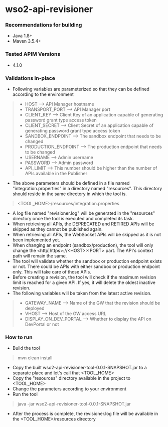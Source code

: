 # wso2-api-revisioner

### Recommendations for building
- Java 1.8+
- Maven 3.5.4+

### Tested APIM Versions
- 4.1.0

### Validations in-place
- Following variables are parameterized so that they can be defined according to the environment
> - HOST --> API Manager hostname
> - TRANSPORT_PORT --> API Manager port
> - CLIENT_KEY --> Client Key of an application capable of generating password grant type access token
> - CLIENT_SECRET -->  Client Secret of an application capable of generating password grant type access token
> - SANDBOX_ENDPOINT --> The sandbox endpoint that needs to be changed
> - PRODUCTION_ENDPOINT --> The production endpoint that needs to be changed
> - USERNAME --> Admin username
> - PASSWORD --> Admin password
> - API_LIMIT --> This number should be higher than the number of APIs available in the Publisher
- The above parameters should be defined in a file named "integration.properties" in a directory named "resources". This directory should reside in the same directory in which the tool is.
> <TOOL_HOME>/resources/integration.properties
- A log file named "revisioner.log" will be generated in the "resources" directory once the tool is executed and completed its task.
- When retrieving all APIs, the DEPRECATED and RETIRED APIs will be skipped as they cannot be published again.
- When retrieving all APIs, the WebSocket APIs will be skipped as it is not been implemented yet.
- When changing an endpoint (sandbox/production), the tool will only change the <http|https>://\<HOST\>:\<PORT\> part. The API's context path will remain the same.
- The tool will validate whether the sandbox or production endpoint exists or not. There could be APIs with either sandbox or production endpoint only. This will take care of those APIs.
- Before creating a revision, the tool will check if the maximum revision limit is reached for a given API. If yes, it will delete the oldest inactive revision.
- The following variables will be taken from the latest active revision.
> - GATEWAY_NAME --> Name of the GW that the revision should be deployed
> - VHOST --> Host of the GW access URL
> - DISPLAY_ON_DEV_PORTAL --> Whether to display the API on DevPortal or not

### How to run
- Build the tool
> mvn clean install
- Copy the built wso2-api-revisioner-tool-0.0.1-SNAPSHOT.jar to a separate place and let's call that <TOOL_HOME>
- Copy the "resources" directory available in the project to <TOOL_HOME>
- Change the parameters according to your environment
- Run the tool
> java -jar wso2-api-revisioner-tool-0.0.1-SNAPSHOT.jar
- After the process is complete, the revisioner.log file will be available in the <TOOL_HOME>/resources directory